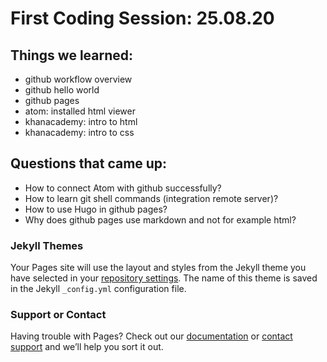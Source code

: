 
# First Coding Session: 25.08.20
## Things we learned:
- github workflow overview
- github hello world
- github pages
- atom: installed html viewer
- khanacademy: intro to html
- khanacademy: intro to css

## Questions that came up:
- How to connect Atom with github successfully?
- How to learn git shell commands (integration remote server)?
- How to use Hugo in github pages?
- Why does github pages use markdown and not for example html?







### Jekyll Themes

Your Pages site will use the layout and styles from the Jekyll theme you have selected in your [repository settings](https://github.com/didigut/dieter_fabulous.github.io/settings). The name of this theme is saved in the Jekyll `_config.yml` configuration file.

### Support or Contact

Having trouble with Pages? Check out our [documentation](https://docs.github.com/categories/github-pages-basics/) or [contact support](https://github.com/contact) and we’ll help you sort it out.
